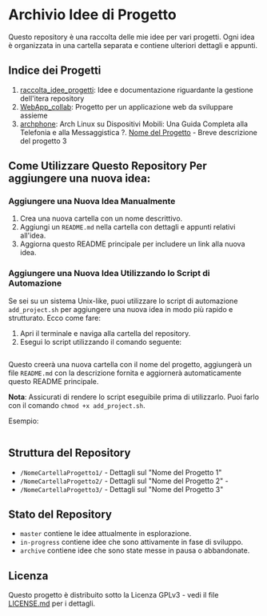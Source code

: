 # Archivio Idee di Progetto
Questo repository è una raccolta delle mie idee per vari progetti. Ogni idea è organizzata in una cartella separata e contiene ulteriori dettagli e appunti.

## Indice dei Progetti
1. [raccolta_idee_progetti](./raccolta_idee_progetti/): Idee e documentazione riguardante la gestione dell'itera repository
2. [WebApp_collab](./WebApp_collab/): Progetto per un applicazione web da sviluppare assieme
3. [archphone](./archphone/): Arch Linux su Dispositivi Mobili: Una Guida Completa alla Telefonia e alla Messaggistica
?. [Nome del Progetto](./NomeCartellaProgetto/README.md) - Breve descrizione del progetto 3

## Come Utilizzare Questo Repository Per aggiungere una nuova idea:
### Aggiungere una Nuova Idea Manualmente
1. Crea una nuova cartella con un nome descrittivo.
2. Aggiungi un `README.md` nella cartella con dettagli e appunti relativi all'idea.
3. Aggiorna questo README principale per includere un link alla nuova idea.

### Aggiungere una Nuova Idea Utilizzando lo Script di Automazione
Se sei su un sistema Unix-like, puoi utilizzare lo script di automazione `add_project.sh` per aggiungere una nuova idea in modo più rapido e strutturato. Ecco come fare:
1. Apri il terminale e naviga alla cartella del repository.
2. Esegui lo script utilizzando il comando seguente:
```bash ./add_project.sh "Nome del Progetto" "Breve descrizione del progetto"
``` 

Questo creerà una nuova cartella con il nome del progetto, aggiungerà un file `README.md` con la descrizione fornita e aggiornerà automaticamente questo README principale.

**Nota**: Assicurati di rendere lo script eseguibile prima di utilizzarlo. Puoi farlo con il comando `chmod +x add_project.sh`. 

Esempio:
```bash chmod +x add_project.sh ./add_project.sh "Progetto di Esempio" "Questo è un progetto di esempio."
```

## Struttura del Repository
- `/NomeCartellaProgetto1/` - Dettagli sul "Nome del Progetto 1"
- `/NomeCartellaProgetto2/` - Dettagli sul "Nome del Progetto 2" -
- `/NomeCartellaProgetto3/` - Dettagli sul "Nome del Progetto 3"

## Stato del Repository
- `master` contiene le idee attualmente in esplorazione.
- `in-progress` contiene idee che sono attivamente in fase di sviluppo.
- `archive` contiene idee che sono state messe in pausa o abbandonate.

## Licenza
Questo progetto è distribuito sotto la Licenza GPLv3 - vedi il file [LICENSE.md](LICENSE.md) per i dettagli.
